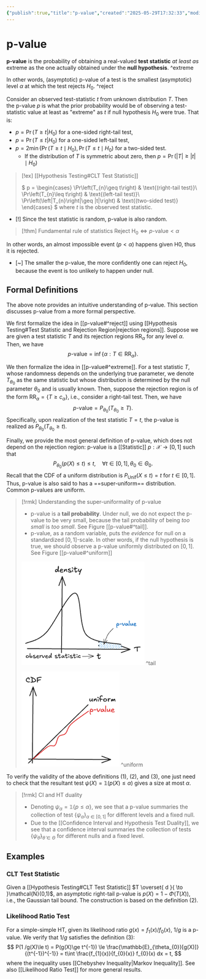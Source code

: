 ```yaml
---
{"publish":true,"title":"p-value","created":"2025-05-29T17:32:33","modified":"2025-05-31T22:01:24","cssclasses":""}
---
```



# p-value

**p-value** is the probability of obtaining a real-valued **test statistic** *at least as* extreme as the one actually obtained under the **null hypothesis**. ^extreme

In other words, (asymptotic) p-value of a test is the smallest (asymptotic) level $\alpha$ at which the test rejects $H_{0}$. ^reject

Consider an observed test-statistic $t$ from unknown distribution $T$. Then the p-value $p$ is what the prior probability would be of observing a test-statistic value at least as "extreme" as $t$ if null hypothesis $H_{0}$ were true. That is:

- $p=\Pr(T≥t|H_0)$ for a one-sided right-tail test,
- $p=\Pr(T≤t|H_0)$ for a one-sided left-tail test,
- $p=2\min\{\Pr(T\geq t\mid H_{0}),\Pr(T\leq t\mid H_{0})$ for a two-sided test.
    - If the distribution of $T$ is symmetric about zero, then $p=\Pr(|T|\geq |t|\mid H_{0})$

> [!ex] [[Hypothesis Testing#CLT Test Statistic]]
>
> $
> p =
> \begin{cases}
> \Pr\left(T_{n}\geq t\right) & \text{(right-tail test)}\\
> \Pr\left(T_{n}\leq t\right) & \text{(left-tail test)}\\
> \Pr\left(\left|T_{n}\right|\geq |t|\right) & \text{(two-sided test)}
> \end{cases}
> $
> where $t$ is the observed test statistic.

- [!] Since the test statistic is random, p-value is also random.

> [!thm] Fundamental rule of statistics
> $\text{Reject } \mathrm{H}_{0} \iff  p\text{-value} < \alpha$

In other words, an almost impossible event ($p<\alpha$) happens given H0, thus it is rejected.

- [~] The smaller the p-value, the more confidently one can reject $H_{0}$, because the event is too unlikely to happen under null.

## Formal Definitions

The above note provides an intuitive understanding of p-value. This section discusses p-value from a more formal perspective.

We first formalize the idea in [[p-value#^reject]] using [[Hypothesis Testing#Test Statistic and Rejection Region\|rejection regions]]. Suppose we are given a test statistic $T$ and its rejection regions $\mathrm{RR}_{\alpha }$ for any level $\alpha$. Then, we have
$$
p\text{-value} = \inf \{ \alpha : T \in \mathrm{RR}_{\alpha } \}. \tag{1}
$$

We then formalize the idea in [[p-value#^extreme]]. For a test statistic $T$, whose randomness depends on the underlying true parameter, we denote $T_{\theta_{0}}$ as the same statistic but whose distribution is determined by the null parameter $\theta_{0}$ and is usually known. Then, suppose the rejection region is of the form $\mathrm{RR}_{\alpha} = \{ T \ge c_{\alpha} \}$, i.e., consider a right-tail test. Then, we have
$$
p\text{-value} = P_{\theta_{0}}(T_{\theta_{0}} \ge T). \tag{2}
$$
Specifically, upon realization of the test statistic $T=t$, the p-value is realized as $P_{\theta_{0}}(T_{\theta_{0}} \ge t)$.

Finally, we provide the most general definition of p-value, which does not depend on the rejection region:
p-value is a [[Statistic]] $p: \mathcal{X} \to [0,1]$ such that
$$
P_{\theta_{0}}(p(X) \le t) \le t, \quad \forall t\in[0,1], \theta_{0}\in\Theta _{0}. \tag{3}
$$
Recall that the CDF of a uniform distribution is $P_{\mathrm{Unif}}(X\le t) = t$ for $t\in[0,1]$. Thus, p-value is also said to has a ==super-uniform== distribution. Common p-values are uniform.

> [!rmk] Understanding the super-uniformality of p-value  
> - p-value is a **tail probability**. Under null, we do not expect the p-value to be very small, because the tail probability of being *too small* is *too small*. See Figure [[p-value#^tail]].
> - p-value, as a random variable, puts the *evidence* for null on a standardized $[0,1]$-scale. In other words, if the null hypothesis is true, we should observe a p-value uniformly distributed on $[0,1]$. See Figure [[p-value#^uniform]]
>  
>  ![Illustration of p-value as a tail bound. {#tail}|300](excalidraw/p-value-tail.excalidraw.png) ^tail
>  
> ![Illustration of p-value's super-uniformality. {#uniform}|300](excalidraw/p-value-uniform.excalidraw.png) ^uniform

To verify the validity of the above definitions $(1)$, $(2)$, and $(3)$, one just need to check that the resultant test $\psi(X) = \mathbb{1}(p(X) \le \alpha )$ gives a size at most $\alpha$.

> [!rmk] CI and HT duality
> - Denoting $\psi _{\alpha} = \mathbb{1}\{ p\le \alpha \}$, we see that a p-value summaries the collection of test $\{ \psi _{\alpha } \}_{\alpha\in [0,1]}$ for different levels and a fixed null.
> - Due to the [[Confidence Interval and Hypothesis Test Duality]], we see that a confidence interval summaries the collection of tests $\{ \psi _{\tilde{\theta} } \}_{\tilde{\theta}\in \Theta}$ for different nulls and a fixed level.

## Examples

### CLT Test Statistic

Given a [[Hypothesis Testing#CLT Test Statistic]] $T \overset{ d }{ \to }\mathcal{N}(0,1)$, an asymptotic right-tail p-value is $p(X) = 1-\Phi(T(X))$, i.e., the Gaussian tail bound. The construction is based on the definition $(2)$.

### Likelihood Ratio Test

For a simple-simple HT, given its likelihood ratio $g(x) = f_{1}(x) / f_{0}(x)$, $1 /g$ is a p-value. We verify that $1 /g$ satisfies the definition $(3)$:
$$
P(1 /g(X)\le t) = P(g(X)\ge t^{-1}) \le \frac{\mathbb{E}_{\theta_{0}}[g(X)]}{(t^{-1})^{-1}} = t\int \frac{f_{1}(x)}{f_{0}(x)} f_{0}(x) dx = t,
$$
where the inequality uses [[Chebyshev Inequality\|Markov Inequality]]. See also [[Likelihood Ratio Test]] for more general results.
